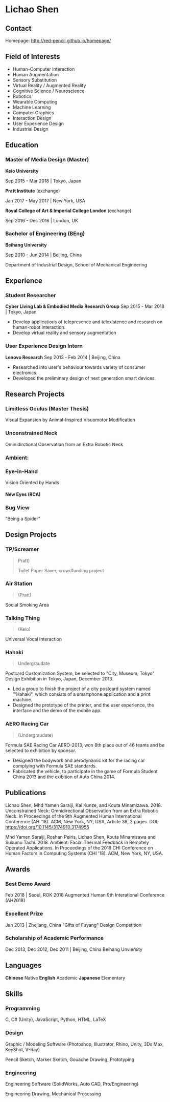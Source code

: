 # Lichao **Shen**

## Contact

Homepage: http://red-pencil.github.io/homepage/

## Field of Interests

- Human-Computer Interaction
- Human Augmentation
- Sensory Substitution
- Virtual Reality / Augmented Reality
- Cognitive Science / Neuroscience
- Robotics
- Wearable Computing
- Machine Learning
- Computer Graphics
- Interaction Design
- User Experience Design
- Industrial Design

## Education

### Master of Media Design (Master)

**Keio University**

Sep 2015 - Mar 2018 | Tokyo, Japan

**Pratt Institute** (exchange)

Jan 2017 - May 2017 | New York, USA

**Royal College of Art & Imperial College London** (exchange)

Sep 2016 - Dec 2016 | London, UK


### Bachelor of Engineering (BEng)

**Beihang University**

Sep 2010 - Jun 2014 | Beijing, China

Department of Industrial Design, School of Mechanical Engineering


## Experience

### Student Researcher

**Cyber Living Lab & Embodied Media Research Group**
Sep 2015 - Mar 2018 | Tokyo, Japan

- Develop applications of telepresence and telexistence and research on human-robot interaction.
- Develop virtual reality and sensory augmentation

### User Experience Design Intern

**Lenovo Research**
Sep 2013 - Feb 2014 | Beijing, China

- Researched into user's behaviour towards variety of consumer electronics.
- Developed the preliminary design of next generation smart devices.



## Research Projects

### Limitless Oculus (Master Thesis)

Visual Expansion by Animal-Inspired Visuomotor Modification

### Unconstrained Neck

Ominidirctional Observation from an Extra Robotic Neck

### Ambient:

### Eye-in-Hand

Vision Oriented by Hands

#### New Eyes (RCA)

### Bug View

"Being a Spider" 



## Design Projects

### TP/Screamer

> Pratt)
>
> Toilet Paper Saver, crowdfunding project

### Air Station

> (Pratt)

Social Smoking Area

### Talking Thing

> (Keio)

Universal Vocal Interaction

### Hahaki

> Undergraudate

Postcard Customization System, be selected to "City, Museum, Tokyo" Design Exhibition in Tokyo, Japan, December 2013.

- Led a group to finish the project of a city postcard system named "‘Hahaki", which consists of a smartphone application and a print machine.
- Designed the prototype of the printer, and the user experience, the interface and the demo of the mobile app.

### AERO Racing Car

> (Undergraudate)

Formula SAE Racing Car AERO-2013, won 8th place out of 46 teams and be selected to exhibition by sponsor.

- Designed the bodywork and aerodynamic kit for the racing car complying with Formula SAE standards.
- Fabricated the vehicle, to participate in the game of Formula Student China 2013 and the exibition of Auto China 2014.



## Publications

Lichao Shen, Mhd Yamen Saraiji, Kai Kunze, and Kouta Minamizawa. 2018. Unconstrained Neck: Omnidirectional Observation from an Extra Robotic Neck. In Proceedings of the 9th Augmented Human International Conference (AH '18). ACM, New York, NY, USA, Article 38, 2 pages. DOI: https://doi.org/10.1145/3174910.3174955

Mhd Yamen Saraiji, Roshan Peiris, Lichao Shen, Kouta Minamizawa and Susumu Tachi. 2018. Ambient: Facial Thermal Feedback in Remotely Operated Applications. In Proceedings of the 2018 CHI Conference on Human Factors in Computing Systems (CHI '18). ACM, New York, NY, USA.



## Awards

### Best Demo Award

Feb 2018 | Seoul, ROK
2018 Augmented Human 9th Interational Conference (AH2018)

### Excellent Prize

Jan 2013 | Zhejiang, China
"Gifts of Fuyang" Design Competition

### Scholarship of Academic Performance

Dec 2013, Dec 2012, Dec 2011 | Beijing, China
Beihang Unviersity



## Languages

**Chinese** Native
**English** Academic
**Japanese** Elementary



## Skills

### Programming

C, C# (Unity), JavaScript, Python, HTML, LaTeX

### Design

Graphic / Modeling Software (Photoshop, Illustrator, Rhino, Unity, 3Ds Max, KeyShot, V-Ray)

Pencil Sketch, Marker Sketch, Gouache Drawing, Prototyping

### Engineering

Engineering Software (SolidWorks, Auto CAD, Pro/Engineering)

Engineering Drawing, Mechanical Processing


